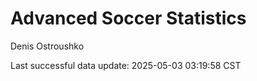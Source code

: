 # Advanced Soccer Statistics
Denis Ostroushko

<!-- gfm -->

Last successful data update: 2025-05-03 03:19:58 CST
